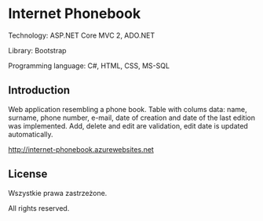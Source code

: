 # Internet Phonebook

Technology: ASP.NET Core MVC 2, ADO.NET

Library: Bootstrap

Programming language: C#, HTML, CSS, MS-SQL

## Introduction

Web application resembling a phone book. Table with colums data: name, surname, phone number, e-mail, date of creation and date of the last edition was implemented. Add, delete and edit are validation, edit date is updated automatically.

http://internet-phonebook.azurewebsites.net

## License

Wszystkie prawa zastrzeżone.

All rights reserved.
